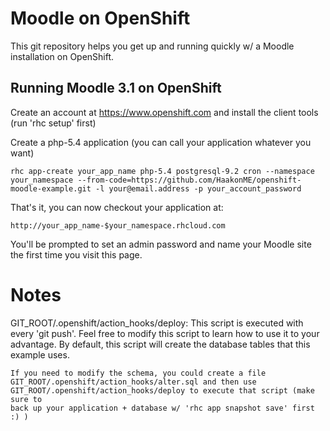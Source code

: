 Moodle on OpenShift
===================

This git repository helps you get up and running quickly w/ a Moodle installation on OpenShift.  

Running Moodle 3.1 on OpenShift
----------------------------

Create an account at https://www.openshift.com and install the client tools (run 'rhc setup' first)

Create a php-5.4 application (you can call your application whatever you want)


	rhc app-create your_app_name php-5.4 postgresql-9.2 cron --namespace your_namespace --from-code=https://github.com/HaakonME/openshift-moodle-example.git -l your@email.address -p your_account_password

That's it, you can now checkout your application at:

	http://your_app_name-$your_namespace.rhcloud.com

You'll be prompted to set an admin password and name your Moodle site the first time you visit this
page.

Notes
=====

GIT_ROOT/.openshift/action_hooks/deploy:
    This script is executed with every 'git push'.  Feel free to modify this script
    to learn how to use it to your advantage.  By default, this script will create
    the database tables that this example uses.

    If you need to modify the schema, you could create a file
    GIT_ROOT/.openshift/action_hooks/alter.sql and then use
    GIT_ROOT/.openshift/action_hooks/deploy to execute that script (make sure to
    back up your application + database w/ 'rhc app snapshot save' first :) )

